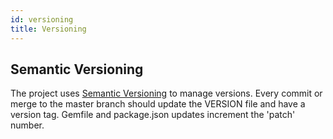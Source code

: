 ```yaml
---
id: versioning
title: Versioning
---
```


## Semantic Versioning

The project uses [Semantic Versioning](https://semver.org/) to manage versions. Every commit or merge to the master
branch should update the VERSION file and have a version tag. Gemfile and package.json updates increment the 'patch' number.
